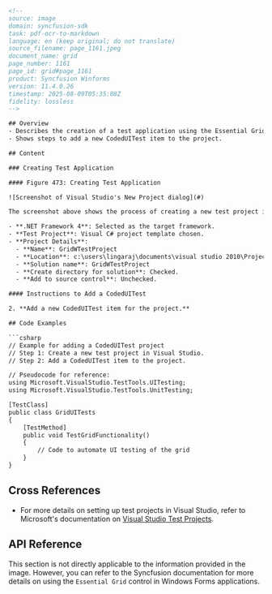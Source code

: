 ```html
<!-- 
source: image
domain: syncfusion-sdk
task: pdf-ocr-to-markdown
language: en (keep original; do not translate)
source_filename: page_1161.jpeg
document_name: grid
page_number: 1161
page_id: grid#page_1161
product: Syncfusion Winforms
version: 11.4.0.26
timestamp: 2025-08-09T05:35:08Z
fidelity: lossless
-->

## Overview
- Describes the creation of a test application using the Essential Grid for Windows Forms.
- Shows steps to add a new CodedUITest item to the project.

## Content

### Creating Test Application

#### Figure 473: Creating Test Application

![Screenshot of Visual Studio's New Project dialog](#)

The screenshot above shows the process of creating a new test project in Visual Studio. Key elements in the image include:

- **.NET Framework 4**: Selected as the target framework.
- **Test Project**: Visual C# project template chosen.
- **Project Details**:
  - **Name**: GridWTestProject
  - **Location**: c:\users\lingaraj\documents\visual studio 2010\Projects
  - **Solution name**: GridWTestProject
  - **Create directory for solution**: Checked.
  - **Add to source control**: Unchecked.

#### Instructions to Add a CodedUITest

2. **Add a new CodedUITest item for the project.**

## Code Examples

```csharp
// Example for adding a CodedUITest project
// Step 1: Create a new test project in Visual Studio.
// Step 2: Add a CodedUITest item to the project.

// Pseudocode for reference:
using Microsoft.VisualStudio.TestTools.UITesting;
using Microsoft.VisualStudio.TestTools.UnitTesting;

[TestClass]
public class GridUITests
{
    [TestMethod]
    public void TestGridFunctionality()
    {
        // Code to automate UI testing of the grid
    }
}
```

## Cross References

- For more details on setting up test projects in Visual Studio, refer to Microsoft's documentation on [Visual Studio Test Projects](https://docs.microsoft.com/visualstudio/test/).

## API Reference

This section is not directly applicable to the information provided in the image. However, you can refer to the Syncfusion documentation for more details on using the `Essential Grid` control in Windows Forms applications.

<!-- tags: [product, Windows Forms, Test Projects, UITesting, CodedUITest, Visual Studio, Essential Grid, .NET Framework 4] keywords: [essential grid, windows forms, test project, codeduitest, visual studio, test functionality, .net framework 4] -->
```